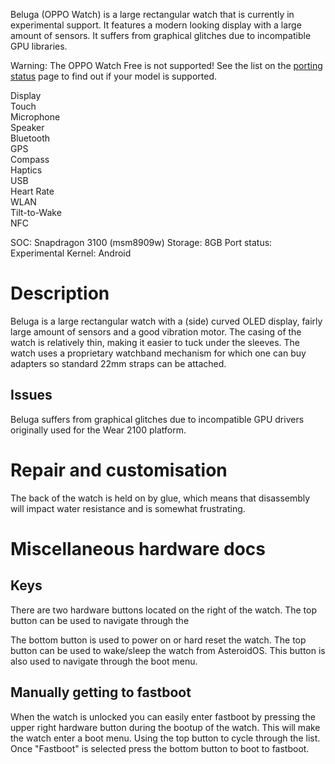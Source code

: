 Beluga (OPPO Watch) is a large rectangular watch that is currently in experimental support. It features a modern looking display with a large amount of sensors. It suffers from graphical glitches due to incompatible GPU libraries.

Warning: The OPPO Watch Free is not supported! See the list on the <a href="{{rel 'wiki/porting-status'}}">porting status</a> page to find out if your model is supported.

<div class="support-row">
  <div class="support-col">Display<div class="support-col-good"></div></div>
  <div class="support-col">Touch<div class="support-col-good"></div></div>
  <div class="support-col">Microphone<div class="support-col-bad"></div></div>
  <div class="support-col">Speaker<div class="support-col-bad"></div></div>
  <div class="support-col">Bluetooth<div class="support-col-good"></div></div>
  <div class="support-col">GPS<div class="support-col-bad"></div></div>
  <div class="support-col">Compass<div class="support-col-good"></div></div>
  <div class="support-col">Haptics<div class="support-col-good"></div></div>
  <div class="support-col">USB<div class="support-col-good"></div></div>
  <div class="support-col">Heart Rate<div class="support-col-good"></div></div>
  <div class="support-col">WLAN<div class="support-col-bad"></div></div>
  <div class="support-col">Tilt-to-Wake<div class="support-col-good"></div></div>
  <div class="support-col">NFC<div class="support-col-bad"></div></div>
</div>

SOC: Snapdragon 3100 (msm8909w)
Storage: 8GB
Port status: Experimental
Kernel: Android

# Description
Beluga is a large rectangular watch with a (side) curved OLED display, fairly large amount of sensors and a good vibration motor.
The casing of the watch is relatively thin, making it easier to tuck under the sleeves.
The watch uses a proprietary watchband mechanism for which one can buy adapters so standard 22mm straps can be attached.

## Issues
Beluga suffers from graphical glitches due to incompatible GPU drivers originally used for the Wear 2100 platform.

# Repair and customisation
The back of the watch is held on by glue, which means that disassembly will impact water resistance and is somewhat frustrating.

# Miscellaneous hardware docs
## Keys
There are two hardware buttons located on the right of the watch.
The top button can be used to navigate through the 

The bottom button is used to power on or hard reset the watch.
The top button can be used to wake/sleep the watch from AsteroidOS. This button is also used to navigate through the boot menu.


## Manually getting to fastboot
When the watch is unlocked you can easily enter fastboot by pressing the upper right hardware button during the bootup of the watch. This will make the watch enter a boot menu. Using the top button to cycle through the list. Once "Fastboot" is selected press the bottom button to boot to fastboot.
